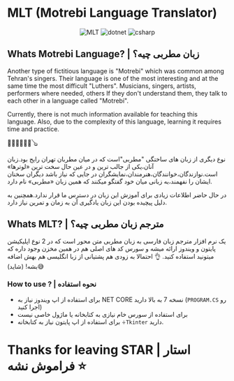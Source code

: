 # MLT (Motrebi Language Translator)

<div align="center">

![MLT](https://img.shields.io/badge/MLT-v0.1-aa36)
![dotnet](https://shields.io/badge/.NET-8.0-aa36ff?style=flat&logo=dotnet)
![csharp](https://shields.io/badge/C%23-12.0-006f0b?style=flat&logo=csharp)
</div>
<h2>Whats Motrebi Language? | زبان مطربی چیه؟</h2>
<p lang="ENG-USA">Another type of fictitious language is "Motrebi" which was common among Tehran's singers. Their language is one of the most interesting and at the same time the most difficult "Luthers". Musicians, singers, artists, performers where needed, others If they don't understand them, they talk to each other in a language called "Motrebi".

Currently, there is not much information available for teaching this language. Also, due to the complexity of this language, learning it requires time and practice.</p>
🎻🎺🎸🎷🥁🎹🪕
<p lang="FA-persian">نوع دیگری از زبان های ساختگی "مطربی"است که در میان مطربان تهران رایج بود.زبان آنان،یکی از جالب ترین و در عین حال سخت ترین «لوترها» است.نوازندگان،خوانندگان،هنرمندان،نمایشگران در جایی که نیاز باشد دیگران سخنان ایشان را نفهمند،به زبانی میان خود گفتگو میکنند که همین زبان «مطربی» نام دارد.

در حال حاضر اطلاعات زیادی برای آموزش این زبان در دسترس ما قرار ندارد.همچنین به دلیل پیچیده بودن این زبان یادگیری آن به زمان و تمرین نیاز دارد.</p>

<h2> Whats MLT? | مترجم زبان مطربی چیه؟</h2>
یک نرم افزار مترجم زبان فارسی به زبان مطربی متن محور است که در 2 نوع اپلیکیشن پایتون و ویندوز ارائه میشه و سورس کد های اصلی هم در همین مخزن وجود داره که میتونید استفاده کنید. 👌 احتمالا به زودی هم پشتیانی از زبا انگلیسی هم بهش اضافه بشه! (شاید)😅

<h3>How to use ? | نحوه استفاده</h3>

+ برای استفاده از اپ ویندوز نیاز به NET CORE نسخه 7 به بالا دارید (`PROGRAM.CS` رو اجرا کنید)
+ برای استفاده از سورس خام نیازی به کتابخانه یا ماژول خاصی نیست
+ برای استفاده از اپ پایتون نیاز به کتابخانه ÷`Tkinter` دارید.



<h1>Thanks for leaving STAR | استار فراموش نشه ⭐</h1>